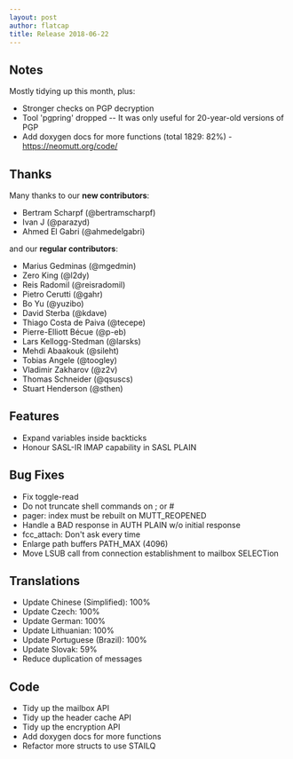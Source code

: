 ```yaml
---
layout: post
author: flatcap
title: Release 2018-06-22
---
```


## Notes

Mostly tidying up this month, plus:

- Stronger checks on PGP decryption
- Tool 'pgpring' dropped -- It was only useful for 20-year-old versions of PGP
- Add doxygen docs for more functions (total 1829: 82%) - https://neomutt.org/code/

## Thanks

Many thanks to our **new contributors**:

- Bertram Scharpf (@bertramscharpf)
- Ivan J (@parazyd)
- Ahmed El Gabri (@ahmedelgabri)

and our **regular contributors**:

- Marius Gedminas (@mgedmin)
- Zero King (@l2dy)
- Reis Radomil (@reisradomil)
- Pietro Cerutti (@gahr)
- Bo Yu (@yuzibo)
- David Sterba (@kdave)
- Thiago Costa de Paiva (@tecepe)
- Pierre-Elliott Bécue (@p-eb)
- Lars Kellogg-Stedman (@larsks)
- Mehdi Abaakouk (@sileht)
- Tobias Angele (@toogley)
- Vladimir Zakharov (@z2v)
- Thomas Schneider (@qsuscs)
- Stuart Henderson (@sthen)

## Features

- Expand variables inside backticks
- Honour SASL-IR IMAP capability in SASL PLAIN

## Bug Fixes

- Fix toggle-read
- Do not truncate shell commands on ; or #
- pager: index must be rebuilt on MUTT_REOPENED
- Handle a BAD response in AUTH PLAIN w/o initial response
- fcc_attach: Don't ask every time
- Enlarge path buffers PATH_MAX (4096)
- Move LSUB call from connection establishment to mailbox SELECTion

## Translations

- Update Chinese (Simplified): 100%
- Update Czech: 100%
- Update German: 100%
- Update Lithuanian: 100%
- Update Portuguese (Brazil): 100%
- Update Slovak: 59% 
- Reduce duplication of messages

## Code

- Tidy up the mailbox API
- Tidy up the header cache API
- Tidy up the encryption API
- Add doxygen docs for more functions
- Refactor more structs to use STAILQ

